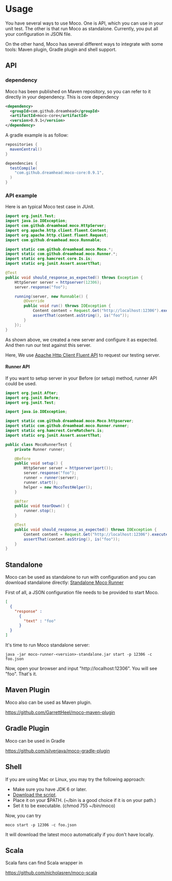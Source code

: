 # Usage
You have several ways to use Moco. One is API, which you can use in your unit test. The other is that run Moco as standalone. Currently, you put all your configuration in JSON file.

On the other hand, Moco has several different ways to integrate with some tools: Maven plugin, Gradle plugin and shell support.

## API

### dependency

Moco has been published on Maven repository, so you can refer to it directly in your dependency. This is core dependency

```xml
<dependency>
  <groupId>com.github.dreamhead</groupId>
  <artifactId>moco-core</artifactId>
  <version>0.9.1</version>
</dependency>
```

A gradle example is as follow:

```groovy
repositories {
  mavenCentral()
}

dependencies {
  testCompile(
    "com.github.dreamhead:moco-core:0.9.1",
  )
}
```

### API example

Here is an typical Moco test case in JUnit.

```java
import org.junit.Test;
import java.io.IOException;
import com.github.dreamhead.moco.HttpServer;
import org.apache.http.client.fluent.Content;
import org.apache.http.client.fluent.Request;
import com.github.dreamhead.moco.Runnable;

import static com.github.dreamhead.moco.Moco.*;
import static com.github.dreamhead.moco.Runner.*;
import static org.hamcrest.core.Is.is;
import static org.junit.Assert.assertThat;

@Test
public void should_response_as_expected() throws Exception {
    HttpServer server = httpserver(12306);
    server.response("foo");

    running(server, new Runnable() {
        @Override
        public void run() throws IOException {
            Content content = Request.Get("http://localhost:12306").execute().returnContent();
            assertThat(content.asString(), is("foo"));
        }
    });
}

```

As shown above, we created a new server and configure it as expected. And then run our test against this server.

Here, We use [Apache Http Client Fluent API](http://hc.apache.org/httpcomponents-client-ga/tutorial/html/fluent.html) to request our testing server.

#### Runner API
If you want to setup server in your Before (or setup) method, runner API could be used.

```java
import org.junit.After;
import org.junit.Before;
import org.junit.Test;

import java.io.IOException;

import static com.github.dreamhead.moco.Moco.httpserver;
import static com.github.dreamhead.moco.Runner.runner;
import static org.hamcrest.CoreMatchers.is;
import static org.junit.Assert.assertThat;

public class MocoRunnerTest {
    private Runner runner;

    @Before
    public void setup() {
        HttpServer server = httpserver(port());
        server.response("foo");
        runner = runner(server);
        runner.start();
        helper = new MocoTestHelper();
    }

    @After
    public void tearDown() {
        runner.stop();
    }

    @Test
    public void should_response_as_expected() throws IOException {
        Content content = Request.Get("http://localhost:12306").execute().returnContent();
        assertThat(content.asString(), is("foo"));
    }
}
```

## Standalone

Moco can be used as standalone to run with configuration and you can download standalone directly:
[Standalone Moco Runner](http://repo1.maven.org/maven2/com/github/dreamhead/moco-runner/0.9.1/moco-runner-0.9.1-standalone.jar)

First of all, a JSON configuration file needs to be provided to start Moco.

```json
[
  {
    "response" :
      {
        "text" : "foo"
      }
  }
]
```

It's time to run Moco standalone server:

```shell
java -jar moco-runner-<version>-standalone.jar start -p 12306 -c foo.json
```

Now, open your browser and input "http://localhost:12306". You will see "foo". That's it.

## Maven Plugin

Moco also can be used as Maven plugin.

https://github.com/GarrettHeel/moco-maven-plugin

## Gradle Plugin

Moco can be used in Gradle

https://github.com/silverjava/moco-gradle-plugin

## Shell

If you are using Mac or Linux, you may try the following approach:

* Make sure you have JDK 6 or later.
* [Download the script](/moco-shell/moco?raw=true).
* Place it on your $PATH. (~/bin is a good choice if it is on your path.)
* Set it to be executable. (chmod 755 ~/bin/moco)

Now, you can try
```shell
moco start -p 12306 -c foo.json
```

It will download the latest moco automatically if you don't have locally.

## Scala

Scala fans can find Scala wrapper in

https://github.com/nicholasren/moco-scala
